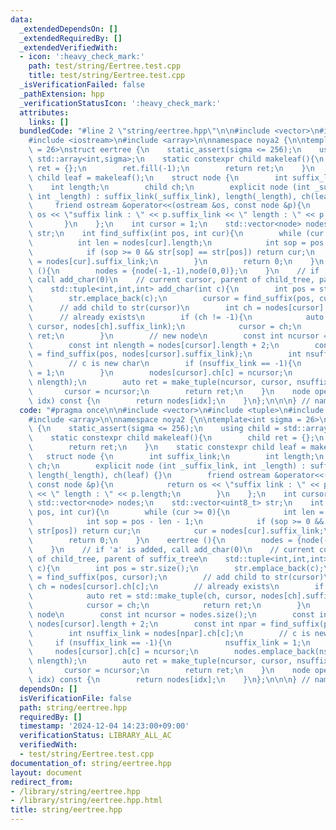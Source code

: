 ```yaml
---
data:
  _extendedDependsOn: []
  _extendedRequiredBy: []
  _extendedVerifiedWith:
  - icon: ':heavy_check_mark:'
    path: test/string/Eertree.test.cpp
    title: test/string/Eertree.test.cpp
  _isVerificationFailed: false
  _pathExtension: hpp
  _verificationStatusIcon: ':heavy_check_mark:'
  attributes:
    links: []
  bundledCode: "#line 2 \"string/eertree.hpp\"\n\n#include <vector>\n#include <tuple>\n\
    #include <iostream>\n#include <array>\n\nnamespace noya2 {\n\ntemplate<int sigma\
    \ = 26>\nstruct eertree {\n    static_assert(sigma <= 256);\n    using child =\
    \ std::array<int,sigma>;\n    static constexpr child makeleaf(){\n        child\
    \ ret = {};\n        ret.fill(-1);\n        return ret;\n    }\n    static constexpr\
    \ child leaf = makeleaf();\n    struct node {\n        int suffix_link;\n    \
    \    int length;\n        child ch;\n        explicit node (int _suffix_link,\
    \ int _length) : suffix_link(_suffix_link), length(_length), ch(leaf) {}\n   \
    \     friend ostream &operator<<(ostream &os, const node &p){\n            return\
    \ os << \"suffix link : \" << p.suffix_link << \" length : \" << p.length;\n \
    \       }\n    };\n    int cursor = 1;\n    std::vector<node> nodes;\n    std::vector<uint8_t>\
    \ str;\n    int find_suffix(int pos, int cur){\n        while (cur >= 0){\n  \
    \          int len = nodes[cur].length;\n            int sop = pos - len - 1;\n\
    \            if (sop >= 0 && str[sop] == str[pos]) return cur;\n            cur\
    \ = nodes[cur].suffix_link;\n        }\n        return 0;\n    }\n    eertree\
    \ (){\n        nodes = {node(-1,-1),node(0,0)};\n    }\n    // if 'a' is added,\
    \ call add_char(0)\n    // current cursor, parent of child_tree, parent of suffix_tree\n\
    \    std::tuple<int,int,int> add_char(int c){\n        int pos = str.size();\n\
    \        str.emplace_back(c);\n        cursor = find_suffix(pos, cursor);\n  \
    \      // add child to str(cursor)\n        int ch = nodes[cursor].ch[c];\n  \
    \      // already exists\n        if (ch != -1){\n            auto ret = std::make_tuple(ch,\
    \ cursor, nodes[ch].suffix_link);\n            cursor = ch;\n            return\
    \ ret;\n        }\n        // new node\n        const int ncursor = nodes.size();\n\
    \        const int nlength = nodes[cursor].length + 2;\n        const int npar\
    \ = find_suffix(pos, nodes[cursor].suffix_link);\n        int nsuffix_link = nodes[npar].ch[c];\n\
    \        // c is new char\n        if (nsuffix_link == -1){\n            nsuffix_link\
    \ = 1;\n        }\n        nodes[cursor].ch[c] = ncursor;\n        nodes.emplace_back(nsuffix_link,\
    \ nlength);\n        auto ret = make_tuple(ncursor, cursor, nsuffix_link);\n \
    \       cursor = ncursor;\n        return ret;\n    }\n    node operator[](int\
    \ idx) const {\n        return nodes[idx];\n    }\n};\n\n\n} // namespace noya2\n"
  code: "#pragma once\n\n#include <vector>\n#include <tuple>\n#include <iostream>\n\
    #include <array>\n\nnamespace noya2 {\n\ntemplate<int sigma = 26>\nstruct eertree\
    \ {\n    static_assert(sigma <= 256);\n    using child = std::array<int,sigma>;\n\
    \    static constexpr child makeleaf(){\n        child ret = {};\n        ret.fill(-1);\n\
    \        return ret;\n    }\n    static constexpr child leaf = makeleaf();\n \
    \   struct node {\n        int suffix_link;\n        int length;\n        child\
    \ ch;\n        explicit node (int _suffix_link, int _length) : suffix_link(_suffix_link),\
    \ length(_length), ch(leaf) {}\n        friend ostream &operator<<(ostream &os,\
    \ const node &p){\n            return os << \"suffix link : \" << p.suffix_link\
    \ << \" length : \" << p.length;\n        }\n    };\n    int cursor = 1;\n   \
    \ std::vector<node> nodes;\n    std::vector<uint8_t> str;\n    int find_suffix(int\
    \ pos, int cur){\n        while (cur >= 0){\n            int len = nodes[cur].length;\n\
    \            int sop = pos - len - 1;\n            if (sop >= 0 && str[sop] ==\
    \ str[pos]) return cur;\n            cur = nodes[cur].suffix_link;\n        }\n\
    \        return 0;\n    }\n    eertree (){\n        nodes = {node(-1,-1),node(0,0)};\n\
    \    }\n    // if 'a' is added, call add_char(0)\n    // current cursor, parent\
    \ of child_tree, parent of suffix_tree\n    std::tuple<int,int,int> add_char(int\
    \ c){\n        int pos = str.size();\n        str.emplace_back(c);\n        cursor\
    \ = find_suffix(pos, cursor);\n        // add child to str(cursor)\n        int\
    \ ch = nodes[cursor].ch[c];\n        // already exists\n        if (ch != -1){\n\
    \            auto ret = std::make_tuple(ch, cursor, nodes[ch].suffix_link);\n\
    \            cursor = ch;\n            return ret;\n        }\n        // new\
    \ node\n        const int ncursor = nodes.size();\n        const int nlength =\
    \ nodes[cursor].length + 2;\n        const int npar = find_suffix(pos, nodes[cursor].suffix_link);\n\
    \        int nsuffix_link = nodes[npar].ch[c];\n        // c is new char\n   \
    \     if (nsuffix_link == -1){\n            nsuffix_link = 1;\n        }\n   \
    \     nodes[cursor].ch[c] = ncursor;\n        nodes.emplace_back(nsuffix_link,\
    \ nlength);\n        auto ret = make_tuple(ncursor, cursor, nsuffix_link);\n \
    \       cursor = ncursor;\n        return ret;\n    }\n    node operator[](int\
    \ idx) const {\n        return nodes[idx];\n    }\n};\n\n\n} // namespace noya2"
  dependsOn: []
  isVerificationFile: false
  path: string/eertree.hpp
  requiredBy: []
  timestamp: '2024-12-04 14:23:00+09:00'
  verificationStatus: LIBRARY_ALL_AC
  verifiedWith:
  - test/string/Eertree.test.cpp
documentation_of: string/eertree.hpp
layout: document
redirect_from:
- /library/string/eertree.hpp
- /library/string/eertree.hpp.html
title: string/eertree.hpp
---
```

